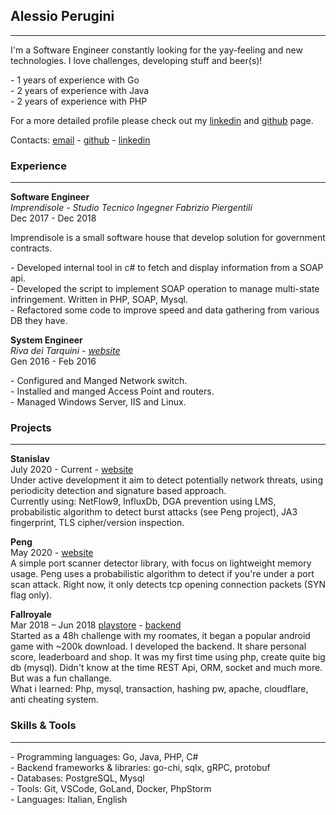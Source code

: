 ## Alessio Perugini

---

I'm a Software Engineer constantly looking for the yay-feeling and new technologies. I love challenges, developing stuff and beer(s)! 

\- 1 years of experience with Go<br />
\- 2 years of experience with Java<br />
\- 2 years of experience with PHP<br />

For a more detailed profile please check out my [linkedin](https://linkedin.com/in/perugini-alessio) and [github](https://github.com/alessio-perugini) page.

Contacts: [email](mailto:alessioper.98@gmail.com) - [github](https://github.com/alessio-perugini) - [linkedin](https://linkedin.com/in/perugini-alessio)

### Experience

---

**Software Engineer**<br />
_Imprendisole - Studio Tecnico Ingegner Fabrizio Piergentili<br />_
Dec 2017 - Dec 2018

Imprendisole is a small software house that develop solution for government contracts.

\- Developed internal tool in c# to fetch and display information from a SOAP api.<br />
\- Developed the script to implement SOAP operation to manage multi-state infringement. Written in PHP, SOAP, Mysql.<br />
\- Refactored some code to improve speed and data gathering from various DB they have.<br />

**System Engineer**<br />
_Riva dei Tarquini - [website](http://www.rivadeitarquini.it/wp)_<br />
Gen 2016 - Feb 2016

\- Configured and Manged Network switch.<br />
\- Installed and manged Access Point and routers.<br />
\- Managed Windows Server, IIS and Linux.

### Projects

---

**Stanislav**<br />
July 2020 - Current - [website](https://github.com/alessio-perugini/stanislav)<br />
Under active development it aim to detect potentially network threats, using periodicity detection and signature based approach. <br />
Currently using: NetFlow9, InfluxDb, DGA prevention using LMS, probabilistic algorithm to detect burst attacks (see Peng project), JA3 fingerprint, TLS cipher/version inspection. 


**Peng**<br />
May 2020 - [website](https://github.com/alessio-perugini/peng)<br />
A simple port scanner detector library, with focus on lightweight memory usage. Peng uses a probabilistic algorithm to detect if you're under a port scan attack. Right now, it only detects tcp opening connection packets (SYN flag only).

**Fallroyale**<br />
Mar 2018 – Jun 2018 [playstore](https://play.google.com/store/apps/details?id=com.ReZstudios.FallRoyale) - [backend](https://github.com/alessio-perugini/fallroyale) <br /> 
Started as a 48h challenge with my roomates, it began a popular android game with ~200k download. I developed the backend. It share personal score, leaderboard and shop. It was my first time using php, create quite big db (mysql). Didn't know at the time REST Api, ORM, socket and much more. But was a fun challange.<br />
What i learned:
Php, mysql, transaction, hashing pw, apache, cloudflare, anti cheating system.


### Skills & Tools

---

\- Programming languages: Go, Java, PHP, C#<br />
\- Backend frameworks & libraries: go-chi, sqlx, gRPC, protobuf<br />
\- Databases: PostgreSQL, Mysql<br />
\- Tools: Git, VSCode, GoLand, Docker, PhpStorm<br />
\- Languages: Italian, English
